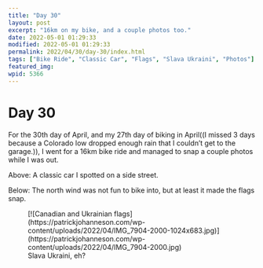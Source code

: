 ```yaml
---
title: "Day 30"
layout: post
excerpt: "16km on my bike, and a couple photos too."
date: 2022-05-01 01:29:33
modified: 2022-05-01 01:29:33
permalink: 2022/04/30/day-30/index.html
tags: ["Bike Ride", "Classic Car", "Flags", "Slava Ukraini", "Photos"]
featured_img: 
wpid: 5366
---
```


# Day 30

For the 30th day of April, and my 27th day of biking in April((I missed 3 days because a Colorado low dropped enough rain that I couldn’t get to the garage.)), I went for a 16km bike ride and managed to snap a couple photos while I was out.

Above: A classic car I spotted on a side street.

Below: The north wind was not fun to bike into, but at least it made the flags snap.

<figure class="wp-block-image size-large">[![Canadian and Ukrainian flags](https://patrickjohanneson.com/wp-content/uploads/2022/04/IMG_7904-2000-1024x683.jpg)](https://patrickjohanneson.com/wp-content/uploads/2022/04/IMG_7904-2000.jpg)<figcaption>Slava Ukraini, eh?</figcaption></figure>